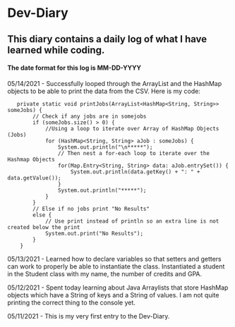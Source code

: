# Dev-Diary
## This diary contains a daily log of what I have learned while coding. 

#### The date format for this log is MM-DD-YYYY

05/14/2021 - Successfully looped through the ArrayList and the HashMap objects to be able to print the data from the CSV. Here is my code: 
```    
   private static void printJobs(ArrayList<HashMap<String, String>> someJobs) {
        // Check if any jobs are in somejobs
        if (someJobs.size() > 0) {
            //Using a loop to iterate over Array of HashMap Objects (Jobs)
            for (HashMap<String, String> aJob : someJobs) {
                System.out.println("\n*****");
                // Then nest a for-each loop to iterate over the Hashmap Objects
                for(Map.Entry<String, String> data: aJob.entrySet()) {
                    System.out.println(data.getKey() + ": " + data.getValue());
                }
                System.out.println("*****");
            }
        }
        // Else if no jobs print "No Results"
        else {
            // Use print instead of println so an extra line is not created below the print
            System.out.print("No Results");
        }
    }
```

05/13/2021 - Learned how to declare variables so that setters and getters can work to properly be able to instantiate the class. Instantiated a student in the Student class with my name, the number of credits and GPA.

05/12/2021 - Spent today learning about Java Arraylists that store HashMap objects which have a String of keys and a String of values. I am not quite printing the correct thing to the console yet. 

05/11/2021 - This is my very first entry to the Dev-Diary.
